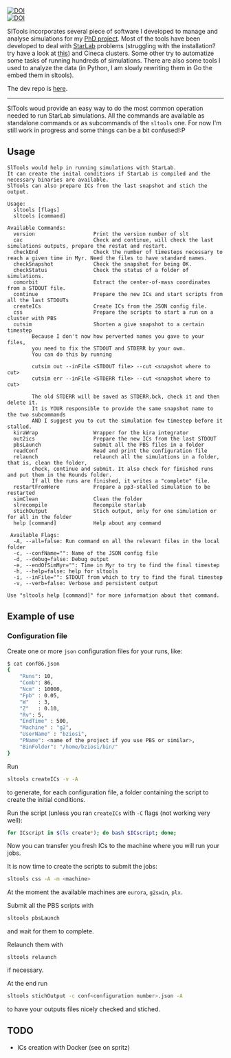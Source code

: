 [![DOI](https://zenodo.org/badge/doi/10.5281/zenodo.12299.png)](http://dx.doi.org/10.5281/zenodo.12299)    
[![DOI](https://zenodo.org/badge/doi/10.5281/zenodo.18980.png)](http://dx.doi.org/10.5281/zenodo.18980) 

SlTools incorporates several piece of software I developed to manage and analyse simulations for my [PhD project](http://brunettoziosi.eu/pages/research/phd/). Most of the tools have been developed to deal with  [StarLab](http://www.sns.ias.edu/~starlab/index.html) problems (struggling with the installation? try have a look at [this](http://http://brunettoziosi.eu/posts/starlab-gpu-installation/)) and Cineca clusters. Some other try to automatize some tasks of running hundreds of simulations. There are also some tools I used to analyze the data (in Python, I am slowly rewriting them in Go the embed them in sltools).

The dev repo is [here](https://github.com/brunetto/sltools-dev).

---

SlTools woud provide an easy way to do the most common operation needed to run StarLab simulations.
All the commands are available as standalone commands or as subcommands of the `sltools` one. 
For now I'm still work in progress and some things can be a bit confused!:P

## Usage

````
SlTools would help in running simulations with StarLab.
It can create the inital conditions if StarLab is compiled and the 
necessary binaries are available.
SlTools can also prepare ICs from the last snapshot and stich the 
output.

Usage: 
  sltools [flags]
  sltools [command]

Available Commands: 
  version                   Print the version number of slt
  cac                       Check and continue, will check the last simulations outputs, prepare the restat and restart.
  checkEnd                  Check the number of timesteps necessary to reach a given time in Myr. Need the files to have standard names.
  checkSnapshot             Check the snapshot for being OK.
  checkStatus               Check the status of a folder of simulations.
  comorbit                  Extract the center-of-mass coordinates from a STDOUT file.
  continue                  Prepare the new ICs and start scripts from all the last STDOUTs
  createICs                 Create ICs from the JSON config file.
  css                       Prepare the scripts to start a run on a cluster with PBS 
  cutsim                    Shorten a give snapshot to a certain timestep
        Because I don't now how perverted names you gave to your files, 
        you need to fix the STDOUT and STDERR by your own.
        You can do this by running 

        cutsim out --inFile <STDOUT file> --cut <snapshot where to cut>
        cutsim err --inFile <STDERR file> --cut <snapshot where to cut>

        The old STDERR will be saved as STDERR.bck, check it and then delete it.
        It is YOUR responsible to provide the same snapshot name to the two subcommands
        AND I suggest you to cut the simulation few timestep before it stalled.
  kiraWrap                  Wrapper for the kira integrator
  out2ics                   Prepare the new ICs from the last STDOUT
  pbsLaunch                 submit all the PBS files in a folder
  readConf                  Read and print the configuration file
  relaunch                  relaunch all the simulations in a folder, that is, clean the folder, 
        check, continue and submit. It also check for finished runs and put them in the Rounds folder. 
        If all the runs are finished, it writes a "complete" file.
  restartFromHere           Prepare a pp3-stalled simulation to be restarted
  simClean                  Clean the folder
  slrecompile               Recompile starlab
  stichOutput               Stich output, only for one simulation or for all in the folder
  help [command]            Help about any command

 Available Flags:
  -A, --all=false: Run command on all the relevant files in the local folder
  -c, --confName="": Name of the JSON config file
  -d, --debug=false: Debug output
  -e, --endOfSimMyr="": Time in Myr to try to find the final timestep
  -h, --help=false: help for sltools
  -i, --inFile="": STDOUT from which to try to find the final timestep
  -v, --verb=false: Verbose and persistent output

Use "sltools help [command]" for more information about that command.

````

## Example of use
### Configuration file

Create one or more `json` configuration files for your runs, like:

```bash
$ cat conf86.json 
{
    "Runs": 10,
    "Comb": 86,
    "Ncm" : 10000,
    "Fpb" : 0.05,
    "W"   : 3,
    "Z"   : 0.10,
    "Rv": 5,
    "EndTime" : 500,
    "Machine" : "g2",
    "UserName" : "bziosi",
    "PName": <name of the project if you use PBS or similar>,
    "BinFolder": "/home/bziosi/bin/"
}
```

Run

```bash
sltools createICs -v -A
```

to generate, for each configuration file, a folder containing the script to create the initial conditions.

Run the script (unless you ran `createICs` with `-C` flags (not working very well):

```bash
for ICscript in $(ls create*); do bash $ICscript; done;
```

Now you can transfer you fresh ICs to the machine where you will run your jobs.

It is now time to create the scripts to submit the jobs:

```bash
sltools css -A -m <machine>
```

At the moment the available machines are `eurora`, `g2swin`, `plx`.

Submit all the PBS scripts with 

```bash
sltools pbsLaunch
```

and wait for them to complete.

Relaunch them with 

```
sltools relaunch
```

if necessary.

At the end run 

```bash
sltools stichOutput -c conf<configuration number>.json -A
```

to have your outputs files nicely checked and stiched.

## TODO

* ICs creation with Docker (see on spritz)











